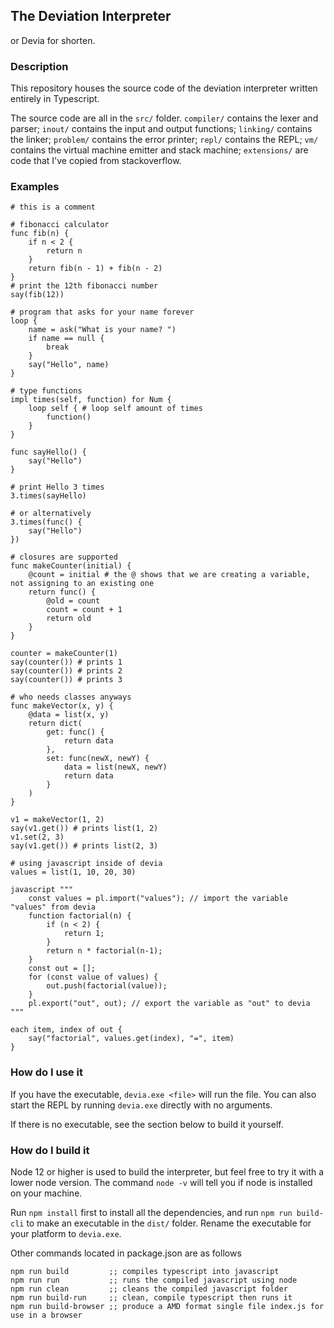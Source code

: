 ## The Deviation Interpreter
or Devia for shorten.

### Description
This repository houses the source code of the deviation interpreter written entirely in Typescript.

The source code are all in the `src/` folder. `compiler/` contains the lexer and parser; `inout/` contains the input and output functions; `linking/` contains the linker; `problem/` contains the error printer; `repl/` contains the REPL; `vm/` contains the virtual machine emitter and stack machine; `extensions/` are code that I've copied from stackoverflow.

### Examples
```
# this is a comment
```

```
# fibonacci calculator
func fib(n) {
    if n < 2 {
        return n
    }
    return fib(n - 1) + fib(n - 2)
}
# print the 12th fibonacci number
say(fib(12))
```

```
# program that asks for your name forever
loop {
    name = ask("What is your name? ")
    if name == null {
        break
    }
    say("Hello", name)
}
```

```
# type functions
impl times(self, function) for Num {
    loop self { # loop self amount of times
        function()
    }
}

func sayHello() {
    say("Hello")
}

# print Hello 3 times
3.times(sayHello)

# or alternatively
3.times(func() {
    say("Hello")
})
```

```
# closures are supported
func makeCounter(initial) {
    @count = initial # the @ shows that we are creating a variable, not assigning to an existing one
    return func() {
        @old = count
        count = count + 1
        return old
    }
}

counter = makeCounter(1)
say(counter()) # prints 1
say(counter()) # prints 2
say(counter()) # prints 3
```

```
# who needs classes anyways
func makeVector(x, y) {
    @data = list(x, y)
    return dict(
        get: func() {
            return data
        },
        set: func(newX, newY) {
            data = list(newX, newY)
            return data
        }
    )
}

v1 = makeVector(1, 2)
say(v1.get()) # prints list(1, 2)
v1.set(2, 3)
say(v1.get()) # prints list(2, 3)
```

```
# using javascript inside of devia
values = list(1, 10, 20, 30)

javascript """
    const values = pl.import("values"); // import the variable "values" from devia
    function factorial(n) {
        if (n < 2) {
            return 1;
        }
        return n * factorial(n-1);
    }
    const out = [];
    for (const value of values) {
        out.push(factorial(value));
    }
    pl.export("out", out); // export the variable as "out" to devia
"""

each item, index of out {
    say("factorial", values.get(index), "=", item)
}
```

### How do I use it
If you have the executable, `devia.exe <file>`
will run the file. You can also start the REPL by running `devia.exe` directly with no arguments.

If there is no executable, see the section below to build it yourself.

### How do I build it
Node 12 or higher is used to build the interpreter, but feel free to try it with a lower node version. The command `node -v` will tell you if node is installed on your machine.

Run `npm install` first to install all the dependencies, and run `npm run build-cli` to make an executable in the `dist/` folder. Rename the executable for your platform to `devia.exe`. 

Other commands located in package.json are as follows
```
npm run build         ;; compiles typescript into javascript
npm run run           ;; runs the compiled javascript using node
npm run clean         ;; cleans the compiled javascript folder
npm run build-run     ;; clean, compile typescript then runs it
npm run build-browser ;; produce a AMD format single file index.js for use in a browser
```

